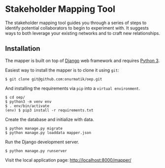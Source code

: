 # Stakeholder Mapping Tool

The stakeholder mapping tool guides you through a series of steps to identify potential collaborators to begin to experiment with. It suggests ways to both leverage your existing networks and to craft new relationships.

## Installation

The mapper is built on top of [Django](https://djangoproject.com) web framework and requires [Python 3](https://www.python.org/). 

Easiest way to install the mapper is to clone it using `git`:

```
$ git clone git@github.com:onurmatik/oep.git  
```

And installing the requirements via `pip` into a `virtual environment`. 

```
$ cd oep/  
$ python3 -m venv env  
$ . env/bin/activate  
(env) $ pip3 install -r requirements.txt
```

Create the database and initialize with data.

```
$ python manage.py migrate
$ python manage.py loaddata mapper.json
```

Run the Django development server.

```
$ python manage.py runserver
```

Visit the local application page: [http://localhost:8000/mapper/](http://localhost:8000/mapper/)
